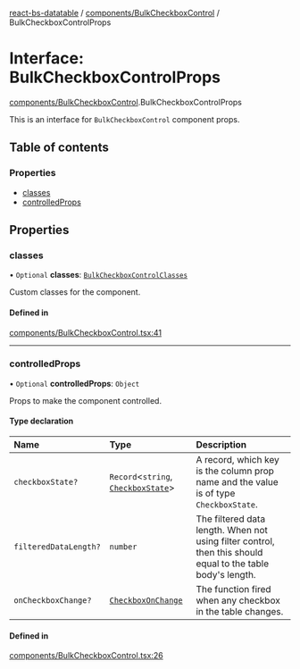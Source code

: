 [react-bs-datatable](../README.md) / [components/BulkCheckboxControl](../modules/components_BulkCheckboxControl.md) / BulkCheckboxControlProps

# Interface: BulkCheckboxControlProps

[components/BulkCheckboxControl](../modules/components_BulkCheckboxControl.md).BulkCheckboxControlProps

This is an interface for `BulkCheckboxControl` component props.

## Table of contents

### Properties

- [classes](components_BulkCheckboxControl.BulkCheckboxControlProps.md#classes)
- [controlledProps](components_BulkCheckboxControl.BulkCheckboxControlProps.md#controlledprops)

## Properties

### classes

• `Optional` **classes**: [`BulkCheckboxControlClasses`](components_BulkCheckboxControl.BulkCheckboxControlClasses.md)

Custom classes for the component.

#### Defined in

[components/BulkCheckboxControl.tsx:41](https://github.com/imballinst/react-bs-datatable/blob/0222533/src/components/BulkCheckboxControl.tsx#L41)

___

### controlledProps

• `Optional` **controlledProps**: `Object`

Props to make the component controlled.

#### Type declaration

| Name | Type | Description |
| :------ | :------ | :------ |
| `checkboxState?` | `Record`<`string`, [`CheckboxState`](helpers_types.CheckboxState.md)\> | A record, which key is the column prop name and the value is of type `CheckboxState`. |
| `filteredDataLength?` | `number` | The filtered data length. When not using filter control, then this should equal to the table body's length. |
| `onCheckboxChange?` | [`CheckboxOnChange`](../modules/helpers_types.md#checkboxonchange) | The function fired when any checkbox in the table changes. |

#### Defined in

[components/BulkCheckboxControl.tsx:26](https://github.com/imballinst/react-bs-datatable/blob/0222533/src/components/BulkCheckboxControl.tsx#L26)
